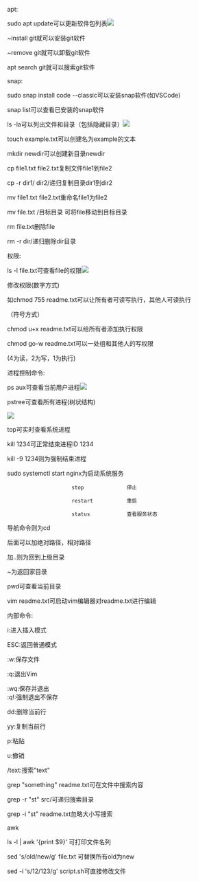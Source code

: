 apt:

sudo apt update可以更新软件包列表![](https://cdn.nlark.com/yuque/0/2025/png/61411083/1760448762277-2da02dfe-87b3-4c4d-8730-93c469556a76.png)

~install git就可以安装git软件

~remove git就可以卸载git软件

apt search git就可以搜索git软件



snap:

sudo snap install code --classic可以安装snap软件(如VSCode)

snap list可以查看已安装的snap软件



ls -la可以列出文件和目录（包括隐藏目录）![](https://cdn.nlark.com/yuque/0/2025/png/61411083/1760448911759-9bfb6c45-e928-47bf-896f-7a749661c336.png)

touch example.txt可以创建名为example的文本

mkdir newdir可以创建新目录newdir

cp file1.txt file2.txt复制文件file1到file2

cp -r dir1/ dir2/递归复制目录dir1到dir2

mv file1.txt file2.txt重命名file1为file2

mv file.txt /目标目录   可将file移动到目标目录

rm file.txt删除file

rm -r dir/递归删除dir目录





权限:

ls -l file.txt可查看file的权限![](https://cdn.nlark.com/yuque/0/2025/png/61411083/1760449200113-9f9e4bda-69af-4c38-8b02-5a214c3d01cf.png)

修改权限(数字方式)

如chmod 755 readme.txt可以让所有者可读写执行，其他人可读执行

（符号方式）

chmod u+x readme.txt可以给所有者添加执行权限

chmod go-w readme.txt可以一处组和其他人的写权限

(4为读，2为写，1为执行)





进程控制命令:

ps aux可查看当前用户进程![](https://cdn.nlark.com/yuque/0/2025/png/61411083/1760449410787-d5975e2c-7ea4-465a-b1fd-71f1913de301.png)

pstree可查看所有进程(树状结构)

![](https://cdn.nlark.com/yuque/0/2025/png/61411083/1760449434910-e7576706-8cb1-41f0-bf24-67162f2a98ca.png)

top可实时查看系统进程

kill 1234可正常结束进程ID 1234

kill -9 1234则为强制结束进程

sudo systemctl start nginx为启动系统服务

                         stop              停止

                         restart           重启

                         status            查看服务状态

导航命令则为cd

后面可以加绝对路径，相对路径

加..则为回到上级目录

~为返回家目录

pwd可查看当前目录





vim readme.txt可启动vim编辑器对readme.txt进行编辑

内部命令:

i:进入插入模式

ESC:返回普通模式

:w:保存文件

:q:退出Vim

:wq:保存并退出  
:q!:强制退出不保存

dd:删除当前行

yy:复制当前行

p:粘贴

u:撤销

/text:搜索"text"



grep "something" readme.txt可在文件中搜索内容

grep -r "st" src/可递归搜索目录

grep -i "st" readme.txt忽略大小写搜索



awk

ls -l | awk '{print $9}' 可打印文件名列



sed 's/old/new/g' file.txt 可替换所有old为new

sed -i 's/12/123/g' script.sh可直接修改文件

